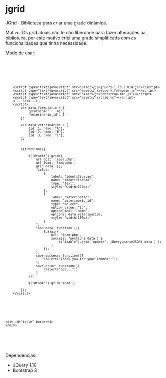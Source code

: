 jgrid
=====

JGrid - Biblioteca para criar uma grade dinâmica.

Motivo: Os grid atuais não te dão liberdade para fazer alterações na biblioteca, por este motivo criei uma grade simplificada com as funcionalidades que tinha necessidade.

Modo de usar:
<code>
<html>
<head>
        <link rel="stylesheet" type="text/css" href="assets/css/bootstrap.min.css" />

		<script type="text/javascript" src="assets/js/jquery-1.10.2.min.js"></script>
		<script type="text/javascript" src="assets/js/jquery.form.min.js"></script>
		<script type="text/javascript" src="assets/js/bootstrap.min.js"></script>
		<script type="text/javascript" src="assets/js/grid.js"></script>
		<!-- data -->
		<script>
			var data_formulario = {
				'protocolo' : 'A1', 
				'veterinario_id': 2
			};

			var data_veterinarios = [
				{id: 1, name: "A"},
				{id: 2, name: "B"},
				{id: 3, name: "C"},
			];
			
		
			$(function(){
			
				$("#table").grid({
					url_edit: 'save.php',
					url_load: 'load.php',
					grid_data: [],
					fields: [
						{ 
							label: "identificacao", 
							name: "identificacao",
							type: "text",
							style: "width:170px;"
						},
						{ 
							label: "Vaterinario", 
							name: "veterinario_id",				
							type: "select",
							option_value: "id",
							option_text: "name",
							options: data_veterinarios,
							style: "width:100px;"
						}
					],
					load_data: function (){
						$.ajax({
							url: 'load.php', 
							success: function( data ) {
								$("#table").grid('update', jQuery.parseJSON( data ) );				
							}
						});				
					},
					save_success: function(){
						//alert("Thank you for your comment!"); 
					},
					save_error: function(){
						//alert("ops..."); 
					}
				});			
				
				$("#table").grid('load');
			
			});
		</script>
</head>
<body>

	<div id="table" border=1>
	</div>
</body>
</html>


</code>


Dependencias:
* JQuery 1.10
* Bootstrap 3
